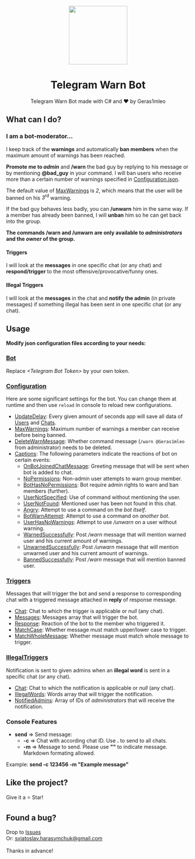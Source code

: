 <p align="center">
  <img width="160" src="https://user-images.githubusercontent.com/67554762/171271199-bde4b277-b109-4aa4-ae6c-00546d844847.png">
</p>
<h1 align="center">Telegram Warn Bot</h1>
<p align="center">
  Telegram Warn Bot made with C# and &hearts; by Geras1mleo
</p>

## What can I do?
### I am a bot-moderator...
I keep track of the **warnings** and automatically **ban members** when the maximum amount of warnings has been reached.

**Promote me to _admin_** and **/warn** the bad guy by replying to his message or by mentioning **@bad_guy** in your command.
I will ban users who receive more than a certain number of warnings specified in [Configuration.json](TelegramWarnBot/Data/Configuration.json#L3).

The default value of [MaxWarnings](/TelegramWarnBot/Data/Configuration.json#L3) is *2*, which means that the user will be banned on his *3<sup>rd</sup>* warning.

If the bad guy behaves less badly, you can **/unwarn** him in the same way. If a member has already been banned, I will **unban** him so he can get back into the group.

**The commands /warn and /unwarn are only available to _administrators_ and the _owner_ of the group.**

#### Triggers
I will look at the **messages** in one specific chat (or any chat) and **respond/trigger** to the most offensive/provocative/funny ones.

#### Illegal Triggers
I will look at the **messages** in the chat and **notify the admin** (in private messages) if something illegal has been sent in one specific chat (or any chat).

## Usage

**Modify json configuration files according to your needs:**

### [Bot](TelegramWarnBot/Bot.json)

Replace *\<Telegram Bot Token\>* by your own token.

### [Configuration](TelegramWarnBot/Configuration/Configuration.json)

Here are some significant settings for the bot.
You can change them at runtime and then use `reload` in console to reload new configurations.

- [UpdateDelay](TelegramWarnBot/Configuration/Configuration.json#L2): Every given amount of seconds app will save all data of [Users](TelegramWarnBot/Data/Users.json) and [Chats](TelegramWarnBot/Data/Chats.json).
- [MaxWarnings](TelegramWarnBot/Configuration/Configuration.json#L3): Maximum number of warnings a member can receive before being banned.
- [DeleteWarnMessage](TelegramWarnBot/Configuration/Configuration.json#L4): Whether command message (`/warn @Geras1mleo` from administrator) needs to be deleted.
- [Captions](TelegramWarnBot/Configuration/Configuration.json#L5): The following parameters indicate the reactions of bot on certain events:
  - [OnBotJoinedChatMessage](TelegramWarnBot/Configuration/Configuration.json#L6): Greeting message that will be sent when bot is added to chat.
  - [NoPermissions](TelegramWarnBot/Configuration/Configuration.json#L7): Non-admin user attempts to warn group member.
  - [BotHasNoPermissions](TelegramWarnBot/Configuration/Configuration.json#L8): Bot require admin rights to warn and ban members (further).
  - [UserNotSpecified](TelegramWarnBot/Configuration/Configuration.json#L9): Use of command without mentioning the user.
  - [UserNotFound](TelegramWarnBot/Configuration/Configuration.json#L10): Mentioned user has been not found in this chat.
  - [Angry](TelegramWarnBot/Configuration/Configuration.json#L11): Attempt to use a command on the *bot itself*.
  - [BotWarnAttempt](TelegramWarnBot/Configuration/Configuration.json#L12): Attempt to use a command on *another bot*.
  - [UserHasNoWarnings](TelegramWarnBot/Configuration/Configuration.json#L13): Attempt to use */unwarn* on a user without warning.
  - [WarnedSuccessfully](TelegramWarnBot/Configuration/Configuration.json#L14): Post */warn* message that will mention warned user and his current amount of warnings.
  - [UnwarnedSuccessfully](TelegramWarnBot/Configuration/Configuration.json#L15): Post */unwarn* message that will mention unwarned user and his current amount of warnings.
  - [BannedSuccessfully](TelegramWarnBot/Configuration/Configuration.json#L16): Post */warn* message that will mention banned user.

### [Triggers](TelegramWarnBot/Configuration/Triggers.json)

Messages that will trigger the bot and send a response to corresponding chat with a triggered message attached in **reply** of response message.

- [Chat](TelegramWarnBot/Configuration/Triggers.json#L3): Chat to which the trigger is applicable or *null* (any chat).
- [Messages](TelegramWarnBot/Configuration/Triggers.json#L4): Messages array that will trigger the bot.
- [Response](TelegramWarnBot/Configuration/Triggers.json#L5): Reaction of the bot to the member who triggered it.
- [MatchCase](TelegramWarnBot/Configuration/Triggers.json#L6): Whether message must match upper/lower case to trigger.
- [MatchWholeMessage](TelegramWarnBot/Configuration/Triggers.json#L7): Whether message must match whole message to trigger.

### [IllegalTriggers](TelegramWarnBot/Configuration/IllegalTriggers.json#L48)

Notification is sent to given admins when an **illegal word** is sent in a specific chat (or any chat).

- [Chat](TelegramWarnBot/Configuration/IllegalTriggers.json#L3): Chat to which the notification is applicable or *null* (any chat).
- [IllegalWords](TelegramWarnBot/Configuration/IllegalTriggers.json#L4): Words array that will trigger the notification.
- [NotifiedAdmins](TelegramWarnBot/Configuration/IllegalTriggers.json#L8): Array of IDs of *administrators* that will receive the notification.

### Console Features

- **send** => Send message:
  - **-c** => Chat with according chat ID. Use **.** to send to all chats.
  - **-m** => Message to send. Please use **""** to indicate message. Markdown formating allowed.

Example: **send -c 123456 -m "Example message"**

## Like the project?

Give it a :star: Star!

## Found a bug?

Drop to <a href="https://github.com/Geras1mleo/TelegramWarnBot/issues">Issues</a><br/>
Or: sviatoslav.harasymchuk@gmail.com<br/>
<br/>
Thanks in advance!
